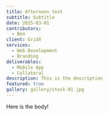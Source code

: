 ```yaml
---
title: Afternoon test
subtitle: Subtitle
date: 2025-03-01
contributors:
  - Ben
client: GridX
services:
  - Web Development
  - Branding
deliverables:
  - Mobile App
  - Collateral
description: This is the description
featured: true
gallery: gallery/stock-01.jpg
---
```

Here is the body!
